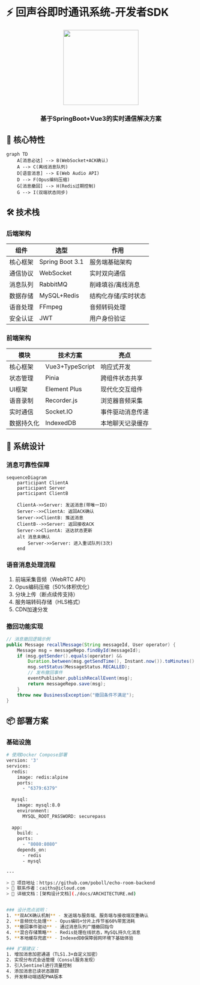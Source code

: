 # ⚡ 回声谷即时通讯系统-开发者SDK

<p align="center">
  <img src="https://c-ssl.duitang.com/uploads/blog/202402/17/N5SG04P6iPy7qXw.jpg" width="200">
  <h3 align="center">基于SpringBoot+Vue3的实时通信解决方案</h3>
</p>

## 🌟 核心特性

```mermaid
graph TD
    A[消息必达] --> B(WebSocket+ACK确认)
    A --> C(离线消息队列)
    D[语音消息] --> E(Web Audio API)
    D --> F(Opus编码压缩)
    G[消息撤回] --> H(Redis过期控制)
    G --> I(双端状态同步)
```

## 🛠 技术栈

### 后端架构
| 组件                | 选型               | 作用                      |
|---------------------|-------------------|--------------------------|
| 核心框架            | Spring Boot 3.1   | 服务端基础架构             |
| 通信协议            | WebSocket         | 实时双向通信               |
| 消息队列            | RabbitMQ          | 削峰填谷/离线消息           |
| 数据存储            | MySQL+Redis       | 结构化存储/实时状态         |
| 语音处理            | FFmpeg            | 音频转码处理               |
| 安全认证            | JWT               | 用户身份验证               |

### 前端架构
| 模块                | 技术方案           | 亮点                      |
|---------------------|-------------------|--------------------------|
| 核心框架            | Vue3+TypeScript   | 响应式开发                |
| 状态管理            | Pinia             | 跨组件状态共享            |
| UI框架              | Element Plus      | 现代化交互组件            |
| 语音录制            | Recorder.js       | 浏览器音频采集            |
| 实时通信            | Socket.IO         | 事件驱动消息传递          |
| 数据持久化          | IndexedDB         | 本地聊天记录缓存          |

## 🧩 系统设计

### 消息可靠性保障
```mermaid
sequenceDiagram
    participant ClientA
    participant Server
    participant ClientB
    
    ClientA->>Server: 发送消息(带唯一ID)
    Server-->>ClientA: 返回ACK确认
    Server->>ClientB: 推送消息
    ClientB-->>Server: 返回接收ACK
    Server->>ClientA: 送达状态更新
    alt 消息未确认
        Server->>Server: 进入重试队列(3次)
    end
```

### 语音消息处理流程
1. 前端采集音频（WebRTC API）
2. Opus编码压缩（50%体积优化）
3. 分块上传（断点续传支持）
4. 服务端转码存储（HLS格式）
5. CDN加速分发

### 撤回功能实现
```java
// 消息撤回逻辑示例
public Message recallMessage(String messageId, User operator) {
    Message msg = messageRepo.findById(messageId);
    if (msg.getSender().equals(operator) && 
        Duration.between(msg.getSendTime(), Instant.now()).toMinutes() <= 2) {
        msg.setStatus(MessageStatus.RECALLED);
        // 发布撤回事件
        eventPublisher.publishRecallEvent(msg);
        return messageRepo.save(msg);
    }
    throw new BusinessException("撤回条件不满足");
}
```

## 📦 部署方案

### 基础设施
```bash
# 使用Docker Compose部署
version: '3'
services:
  redis:
    image: redis:alpine
    ports:
      - "6379:6379"
  
  mysql:
    image: mysql:8.0
    environment:
      MYSQL_ROOT_PASSWORD: securepass
  
  app:
    build: .
    ports:
      - "8080:8080"
    depends_on:
      - redis
      - mysql

---

> 📌 项目地址：https://github.com/poboll/echo-room-backend  
> 📧 联系作者：caiths@icloud.com  
> 📄 详细文档：[架构设计文档](./docs/ARCHITECTURE.md)


### 设计亮点说明：
1. **双ACK确认机制** - 发送端与服务端、服务端与接收端双重确认
2. **音频优化处理** - Opus编码+分片上传节省60%带宽消耗
3. **撤回事件驱动** - 通过消息队列广播撤回指令
4. **混合存储策略** - Redis处理在线状态，MySQL持久化消息
5. **本地缓存兜底** - IndexedDB保障弱网环境下基础体验

### 扩展建议：
1. 增加消息加密通道（TLS1.3+自定义加密）
2. 实现分布式会话管理（Consul服务发现）
3. 引入Sentinel进行流量控制
4. 添加消息已读状态跟踪
5. 开发移动端适配PWA版本